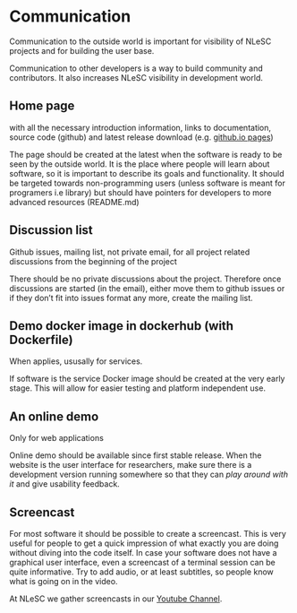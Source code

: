 # Communication

Communication to the outside world is important for visibility of NLeSC projects and for building
the user base.

Communication to other developers is a way to build community and contributors. It also increases
NLeSC visibility in development world.

## Home page

with all the necessary introduction information, links to documentation, source code (github) and latest release download (e.g. [github.io pages](https://pages.github.com/))

The page should be created at the latest when the software is ready to be seen by the outside world. It is the place where people will learn about software, so it is important to describe its goals and functionality.
It should be targeted towards non-programming users (unless software is meant for programers i.e library) but should have
pointers for developers to more advanced resources (README.md)

## Discussion list

Github issues, mailing list, not private email, for all project related
discussions from the beginning of the project

There should be no private discussions about the project. Therefore once discussions are started
(in the email), either move them to github issues or if they don’t fit into issues format any more,
create the mailing list.

## Demo docker image in dockerhub (with Dockerfile)

When applies, ususally for services.

If software is the service Docker image should be created at the very early stage. This will allow for easier testing and platform
independent use.

## An online demo

Only for web applications

Online demo should be available since first stable release.
When the website is the user interface for researchers, make sure there is a development version
running somewhere so that they can *play around with it* and give usability feedback.

## Screencast

For most software it should be possible to create a screencast. This is very useful for people to get a quick impression of what exactly you are doing without diving into the code itself. In case your software does not have a graphical user interface, even a screencast of a terminal session can be quite informative. Try to add audio, or at least subtitles, so people know what is going on in the video.

At NLeSC we gather screencasts in our [Youtube Channel](https://www.youtube.com/user/NLeScienceCenter).


